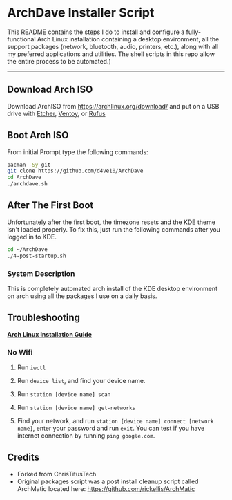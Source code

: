 # ArchDave Installer Script

This README contains the steps I do to install and configure a fully-functional Arch Linux installation containing a desktop environment, all the support packages (network, bluetooth, audio, printers, etc.), along with all my preferred applications and utilities. The shell scripts in this repo allow the entire process to be automated.)

---
## Download Arch ISO

Download ArchISO from <https://archlinux.org/download/> and put on a USB drive with [Etcher](https://www.balena.io/etcher/), [Ventoy](https://www.ventoy.net/en/index.html), or [Rufus](https://rufus.ie/en/)

## Boot Arch ISO

From initial Prompt type the following commands:

```bash
pacman -Sy git
git clone https://github.com/d4ve10/ArchDave
cd ArchDave
./archdave.sh
```

## After The First Boot

Unfortunately after the first boot, the timezone resets and the KDE theme isn't loaded properly.
To fix this, just run the following commands after you logged in to KDE.

```bash
cd ~/ArchDave
./4-post-startup.sh
```

### System Description
This is completely automated arch install of the KDE desktop environment on arch using all the packages I use on a daily basis. 

## Troubleshooting

__[Arch Linux Installation Guide](https://github.com/rickellis/Arch-Linux-Install-Guide)__

### No Wifi

1. Run `iwctl`

2. Run `device list`, and find your device name.

3. Run `station [device name] scan`

4. Run `station [device name] get-networks`

5. Find your network, and run `station [device name] connect [network name]`, enter your password and run `exit`. You can test if you have internet connection by running `ping google.com`. 

## Credits
- Forked from ChrisTitusTech
- Original packages script was a post install cleanup script called ArchMatic located here: https://github.com/rickellis/ArchMatic
